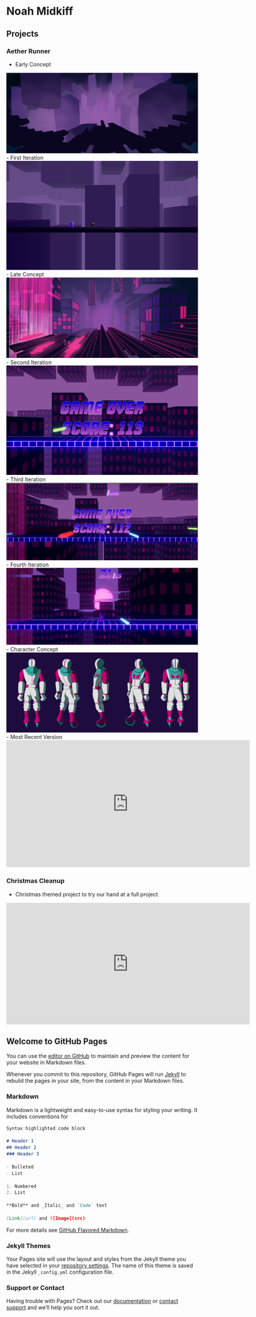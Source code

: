 # Noah Midkiff
## Projects
### Aether Runner
- Early Concept
<img src="early%20concept.jpg" alt="early concept">
- First Iteration
<img src="https://github.com/NMidkiff/NMidkiff.github.io/blob/master/first%20iteration.png" alt="first iteration">
- Late Concept
<img src="https://github.com/NMidkiff/NMidkiff.github.io/blob/master/late%20concept.jpg" alt="late concept">
- Second Iteration
<img src="https://github.com/NMidkiff/NMidkiff.github.io/blob/master/second%20iteration.png" alt="second iteration">
- Third Iteration
<img src="https://github.com/NMidkiff/NMidkiff.github.io/blob/master/third%20iteration.png" alt="third iteration">
- Fourth Iteration
<img src="https://github.com/NMidkiff/NMidkiff.github.io/blob/master/fourth%20iteration.png" alt="fourth iteration">
- Character Concept
<img src="https://github.com/NMidkiff/NMidkiff.github.io/blob/master/character%20concept.jpg" alt="character concept">
- Most Recent Version
<iframe src="https://player.vimeo.com/video/432514737" width="640" height="333" frameborder="0" allow="autoplay; fullscreen" allowfullscreen></iframe>

### Christmas Cleanup
- Christmas themed project to try our hand at a full project
<iframe src="https://player.vimeo.com/video/432510783" width="640" height="319" frameborder="0" allow="autoplay; fullscreen" allowfullscreen></iframe>

## Welcome to GitHub Pages

You can use the [editor on GitHub](https://github.com/NMidkiff/NMidkiff.github.io/edit/master/index.md) to maintain and preview the content for your website in Markdown files.

Whenever you commit to this repository, GitHub Pages will run [Jekyll](https://jekyllrb.com/) to rebuild the pages in your site, from the content in your Markdown files.

### Markdown

Markdown is a lightweight and easy-to-use syntax for styling your writing. It includes conventions for

```markdown
Syntax highlighted code block

# Header 1
## Header 2
### Header 3

- Bulleted
- List

1. Numbered
2. List

**Bold** and _Italic_ and `Code` text

[Link](url) and ![Image](src)
```

For more details see [GitHub Flavored Markdown](https://guides.github.com/features/mastering-markdown/).

### Jekyll Themes

Your Pages site will use the layout and styles from the Jekyll theme you have selected in your [repository settings](https://github.com/NMidkiff/NMidkiff.github.io/settings). The name of this theme is saved in the Jekyll `_config.yml` configuration file.

### Support or Contact

Having trouble with Pages? Check out our [documentation](https://help.github.com/categories/github-pages-basics/) or [contact support](https://github.com/contact) and we’ll help you sort it out.
